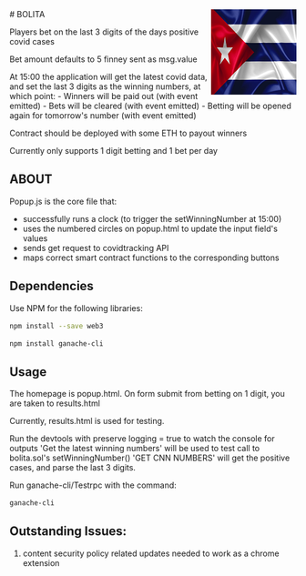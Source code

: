 <img src="./images/bolita_logo.png" align="right" />
# BOLITA

Players bet on the last 3 digits of the days positive covid cases

Bet amount defaults to 5 finney sent as msg.value

At 15:00 the application will get the latest covid data, and set the last 3 digits as the winning numbers, at which point: 
	- Winners will be paid out (with event emitted)
	- Bets will be cleared (with event emitted)
	- Betting will be opened again for tomorrow's number (with event emitted)
	
Contract should be deployed with some ETH to payout winners

Currently only supports 1 digit betting and 1 bet per day

## ABOUT
Popup.js is the core file that:
- successfully runs a clock (to trigger the setWinningNumber at 15:00)
- uses the numbered circles on popup.html to update the input field's values
- sends get request to covidtracking API
- maps correct smart contract functions to the corresponding buttons

## Dependencies

Use NPM for the following libraries:

```bash
npm install --save web3
```
```bash
npm install ganache-cli
```

## Usage
The homepage is popup.html. On form submit from betting on 1 digit, you are taken to results.html

Currently, results.html is used for testing.

Run the devtools with preserve logging = true to watch the console for outputs
'Get the latest winning numbers' will be used to test call to bolita.sol's setWinningNumber()
'GET CNN NUMBERS' will get the positive cases, and parse the last 3 digits.


Run ganache-cli/Testrpc with the command:
```bash
ganache-cli
```

## Outstanding Issues:
1. content security policy related updates needed to work as a chrome extension